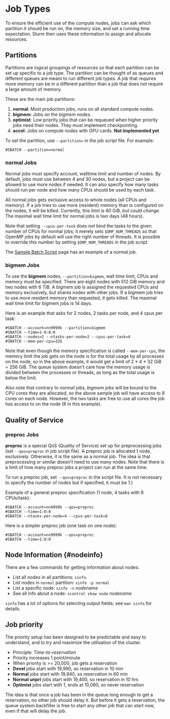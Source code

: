 # Job Types

To ensure the efficient use of the compute nodes, jobs can ask which partition it should be run on, the memory size, and set a running time expectation.
Slurm then uses these information to assign and allocate resources.

## Partitions

Partitions are logical groupings of resources so that each partition can be set up specific to a job type. The partition can be thought of
as queues and different queues are meant to run different job types. A job that requires more memory can be in a different partition than a job that does not require a large amount of memory.

These are the main job partitions:

1. **normal**: Most production jobs, runs on all standard compute nodes.
2. **bigmem**: Jobs on the _bigmem_ nodes.
3. **optimist**: Low priority jobs that can be requeued when higher priority jobs need their nodes. They must implement checkpointing.
4. **accel**: Jobs on compute nodes with GPU cards. **Not implemented yet**

To set the partition, use `--partition=` in the job script file. For example:

    #SBATCH --partition=normal

### **normal** Jobs

Normal jobs must specify account, walltime limit and number of nodes. By
default, jobs must use between 4 and 30 nodes, but a project can be allowed to
use more nodes if needed. It can also specify how many tasks should run per
node and how many CPUs should be used by each task.

All normal jobs gets exclusive access to whole nodes (all CPUs and memory).
If a job tries to use more (resident) memory than is configured on the nodes,
it will be killed. Currently, this limit is 60 GiB, *but could change*. The
maximal wall time limit for normal jobs is two days (48 hours).

Note that setting `--cpus-per-task` does *not* bind the tasks to the given number of
CPUs for normal jobs; it merely sets `$OMP_NUM_THREADS` so that OpenMP jobs by
default will use the right number of threads. It is possible to override this
number by setting `$OMP_NUM_THREADS` in the job script.

The [Sample Batch Script](samplescript.md) page has an example of a normal job.

### **bigmem** Jobs

To use the **bigmem** nodes, `--partition=bigmem`, wall time limit, CPUs and
memory must be specified. There are eight nodes with 512 GiB memory and two nodes
with 6 TiB. A bigmem job is assigned the requested CPUs and
memory exclusively, but shares nodes with other jobs. If a bigmem job tries
to use more resident memory than requested, it gets killed. The maximal wall
time limit for bigmem jobs is 14 days.

Here is an example that asks for 2 nodes, 2 tasks per node, and 4 cpus per
task:

    #SBATCH --account=nn9999k --partition=bigmem
    #SBATCH --time=1-0:0:0
    #SBATCH --nodes=2 --ntasks-per-node=2 --cpus-per-task=4
    #SBATCH --mem-per-cpu=32G

Note that even though the memory specification is called `--mem-per-cpu`, the
memory limit the job gets on the node is for the total usage by all processes
on the node, so in the above example, it would get a limit of 2 * 4 * 32 GiB =
256 GiB. The queue system doesn't care how the memory usage is divided
between the processes or threads, as long as the total usage is below the
limit.

Also note that contrary to *normal* jobs, *bigmem* jobs will be bound to the
CPU cores they are allocated, so the above sample job will have access to 8 cores on
each node. However, the two tasks are free to use all cores the job has
access to on the node (8 in this example).

## Quality of Service

### **preproc** Jobs

**preproc** is a special QoS (Quality of Service) set up for preprocessing jobs (set `--qos=preproc` in job script file). A
preproc job is allocated 1 node, exclusively. Otherwise, it is the same as a normal
job. The idea is that preprocessing or similar doesn't need to use many
nodes. Note that there is a limit of how many preproc jobs a project can
run at the same time.

To run a preproc job, set `--qos=preproc` in the script file. It is not necessary
to specify the number of nodes but if specified, it must be 1.)

Example of a general preproc specification (1 node, 4 tasks with 8 CPUs/task):

    #SBATCH --account=nn9999k --qos=preproc
    #SBATCH --time=1:0:0
    #SBATCH --ntasks-per-node=4 --cpus-per-task=8

Here is a simpler preproc job (one task on one node):

    #SBATCH --account=nn9999k --qos=preproc
    #SBATCH --time=1:0:0

## Node Information  {#nodeinfo}

There are a few commands for getting information about nodes:

- List all nodes in all partitions: `sinfo`
- List nodes in `normal` partition: `sinfo -p normal`
- List a specific node: `sinfo -n` *nodename*
- See all info about a node: `scontrol show node` *nodename*

`sinfo` has a lot of options for selecting output fields; see `man sinfo` for
details.

## Job priority

The priority setup has been designed to be predictable and easy to
understand, and to try and maximize the utilisation of the cluster.

-   Principle: *Time-to-reservation*
-   Priority increases 1 point/minute
-   When priority is >= 20,000, job gets a reservation
-   **Devel** jobs start with 19,990, so reservation in 10 min
-   **Normal** jobs start with 19,940, so reservation in 60 min
-   **Normal unpri** jobs start with 19,400, so reservation in 10 hrs
-   **Optimist** jobs start with 1, ends at 10,080, so never reservation

The idea is that once a job has been in the queue long enough to get a
reservation, no other job should delay it. But before it gets a reservation,
the queue system backfiller is free to start any other job that can start now,
even if that will delay the job.
